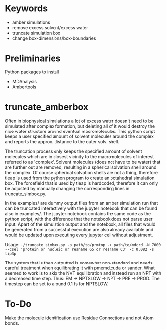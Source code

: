 # Keywords
- amber simulations
- remove excess solvent/excess water
- truncate simulation box
- change box-dimensions/box-boundaries

# Preliminaries
Python packages to install 
- MDAnalysis
- Ambertools

# truncate_amberbox
Often in biophysical simulations a lot of excess water doesn't need to be simulated after complex formation, but deleting all of it would destroy the nice water structure around eventual macromolecules. This python script keeps a user specified amount of solvent molecules around the complex and reports the approx. distance to the outer solv. shell.

The truncation process only keeps the specified amount of solvent molecules which are in closest vicinity to the macromolecules of interest referred to as 'complex'. Solvent molecules (does not have to be water) that are further out are removed, resulting in a spherical solvation shell around the complex. Of course spherical solvation shells are not a thing, therefore tleap is used from the python program to create an octahedral simulation box. The forcefield that is used by tleap is hardcoded, therefore it can only be adjusted by manually changing the corresponding lines in truncate_simbox.py.  

In the examples/ are dummy output files from an amber simulation run that can be truncated interactively with the jupyter notebook that can be found also in examples/. The jupyter notebook contains the same code as the python script, with the difference that the notebook does not parse user input. Apart of the simulation output and the notebook, all files that would be generated from a successful execution are also already available and would be updated upon executing every jupyter cell without adjustment.

Usage: `./truncate_simbox.py -p path/to/prmtop -x path/to/mdcrd -N 7000 --csel 'protein or nucleic or resname G5 or resname C3' -c 0.082 -s tip3p`

The system that is then outputted is somewhat non-standard and needs careful treatment when equilibrating it with pmemd.cuda or sander. What seemed to work is to skip the NVT equilibration and instead run an NPT with a decreased time step. Thus: EM -> NPTSLOW -> NPT -> PRE -> PROD. The timestep can be set to around 0.1 fs for NPTSLOW.
# To-Do
Make the molecule identification use Residue Connections and not Atom bonds.
